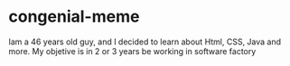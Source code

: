 # congenial-meme
Iam a 46 years old guy, and I decided to learn about Html, CSS, Java and more. My objetive is in 2 or 3 years be working in software factory
